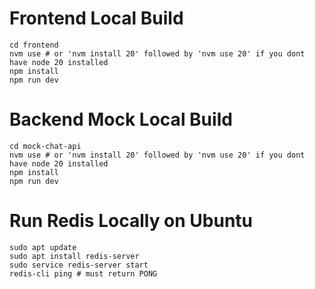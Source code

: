 # Frontend Local Build
```
cd frontend
nvm use # or 'nvm install 20' followed by 'nvm use 20' if you dont have node 20 installed
npm install
npm run dev
```

# Backend Mock Local Build
```
cd mock-chat-api
nvm use # or 'nvm install 20' followed by 'nvm use 20' if you dont have node 20 installed
npm install
npm run dev
```

# Run Redis Locally on Ubuntu
```
sudo apt update
sudo apt install redis-server
sudo service redis-server start
redis-cli ping # must return PONG
```